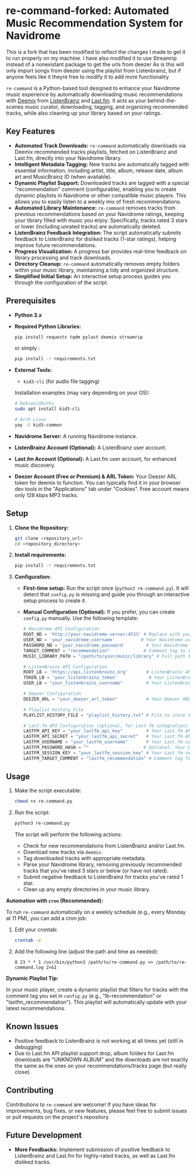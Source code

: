 
# re-command-forked: Automated Music Recommendation System for Navidrome

This is a fork that has been modified to reflect the changes I made to get it to run properly on my machine.
I have also modified it to use Streamrip instead of a nonexistant package to get the urls from deezer
As is this will only import songs from deezer using the playlist from Listenbrainz, but if anyone feels like it theyre free to modify it to add more functionality


`re-command` is a Python-based tool designed to enhance your Navidrome music experience by automatically downloading music recommendations with [Deemix](https://deemix.org/) from [ListenBrainz](https://github.com/metabrainz/listenbrainz-server) and [Last.fm](https://www.last.fm/music/+recommended/). It acts as your behind-the-scenes music curator, downloading, tagging, and organizing recommended tracks, while also cleaning up your library based on your ratings.

## Key Features

*   **Automated Track Downloads:** `re-command` automatically downloads via Deemix recommended tracks playlists, fetched on ListenBrainz and Last.fm, directly into your Navidrome library.
*   **Intelligent Metadata Tagging:**  New tracks are automatically tagged with essential information, including artist, title, album, release date, album art and MusicBrainz ID (when available).
*   **Dynamic Playlist Support:** Downloaded tracks are tagged with a special "recommendation" comment (configurable), enabling you to create dynamic playlists in Navidrome or other compatible music players. This allows you to easily listen to a weekly mix of fresh recommendations.
*   **Automated Library Maintenance:** `re-command` removes tracks from previous recommendations based on your Navidrome ratings, keeping your library filled with music you enjoy. Specifically, tracks rated 3 stars or lower (including unrated tracks) are automatically deleted.
*   **ListenBrainz Feedback Integration:**  The script automatically submits feedback to ListenBrainz for disliked tracks (1-star ratings), helping improve future recommendations.
*   **Progress Visualization:**  A progress bar provides real-time feedback on library processing and track downloads.
*   **Directory Cleanup:**  `re-command` automatically removes empty folders within your music library, maintaining a tidy and organized structure.
*   **Simplified Initial Setup:** An interactive setup process guides you through the configuration of the script.

## Prerequisites

*   **Python 3.x**
*   **Required Python Libraries:**
    ```bash
    pip install requests tqdm pylast deemix streamrip
    ```
    or simply :
    ```bash
    pip install -r requirements.txt
    ```
*   **External Tools:**
    *   `kid3-cli` (for audio file tagging)

    Installation examples (may vary depending on your OS):
    ```bash
    # Debian/Ubuntu
    sudo apt install kid3-cli

    # Arch Linux
    yay -S kid3-common
    ```
*   **Navidrome Server:** A running Navidrome instance.
*   **ListenBrainz Account  (Optional):**  A ListenBrainz user account.
*   **Last.fm Account (Optional):** A Last.fm user account, for enhanced music discovery.
*   **Deezer Account (Free or Premium) & ARL Token:** Your Deezer ARL token for deemix to function. You can typically find it in your browser dev tools in the "Applications" tab under "Cookies". Free account means only 128 kbps MP3 tracks.

## Setup

1. **Clone the Repository:**
    ```bash
    git clone <repository_url>
    cd <repository_directory>
    ```

2. **Install requirements:**
    ```bash
    pip install -r requirements.txt
    ```

3. **Configuration:**

    *   **First-time setup:** Run the script once (`python3 re-command.py`). It will detect that `config.py` is missing and guide you through an interactive setup process to create it.

    *   **Manual Configuration (Optional):** If you prefer, you can create `config.py` manually. Use the following template:

        ```python
        # Navidrome API Configuration
        ROOT_ND = 'http://your-navidrome-server:4533' # Replace with your Navidrome URL
        USER_ND = 'your_navidrome_username'          # Your Navidrome username
        PASSWORD_ND = 'your_navidrome_password'        # Your Navidrome password
        TARGET_COMMENT = "recommendation"             # Comment tag to identify recommended tracks
        MUSIC_LIBRARY_PATH = "/path/to/your/music/library" # Full path to your music library

        # ListenBrainz API Configuration
        ROOT_LB = 'https://api.listenbrainz.org'       # ListenBrainz API base URL (leave as is)
        TOKEN_LB = 'your_listenbrainz_token'            # Your ListenBrainz API token
        USER_LB = "your_listenbrainz_username"         # Your ListenBrainz username

        # Deezer Configuration
        DEEZER_ARL = "your_deezer_arl_token"           # Your Deezer ARL token. Please also write it down in ~/.config/deemix/.arl or run deemix once to set it up.

        # Playlist History File
        PLAYLIST_HISTORY_FILE = "playlist_history.txt" # File to store the last processed playlist name

        # Last.fm API Configuration (optional, for Last.fm integration)
        LASTFM_API_KEY = "your_lastfm_api_key"         # Your Last.fm API key
        LASTFM_API_SECRET = "your_lastfm_api_secret"   # Your Last.fm API secret
        LASTFM_USERNAME = "your_lastfm_username"       # Your Last.fm username
        LASTFM_PASSWORD_HASH = ""                     # Optional: Your Last.fm password hash (less secure)
        LASTFM_SESSION_KEY = "your_lastfm_session_key" # Your Last.fm session key (more secure)
        LASTFM_TARGET_COMMENT = "lastfm_recommendation" # Comment tag for Last.fm recommended tracks
        ```

## Usage

1. Make the script executable:
    ```bash
    chmod +x re-command.py
    ```

2. Run the script:
    ```bash
    python3 re-command.py
    ```

    The script will perform the following actions:
    *   Check for new recommendations from ListenBrainz and/or Last.fm.
    *   Download new tracks via `deemix`.
    *   Tag downloaded tracks with appropriate metadata.
    *   Parse your Navidrome library, removing previously recommended tracks that you've rated 3 stars or below (or have not rated).
    *   Submit negative feedback to ListenBrainz for tracks you've rated 1 star.
    *   Clean up any empty directories in your music library.

**Automation with `cron` (Recommended):**

To run `re-command` automatically on a weekly schedule (e.g., every Monday at 11 PM), you can add a cron job:

1. Edit your crontab:
    ```bash
    crontab -e
    ```

2. Add the following line (adjust the path and time as needed):
    ```
    0 23 * * 1 /usr/bin/python3 /path/to/re-command.py >> /path/to/re-command.log 2>&1
    ```

**Dynamic Playlist Tip:**

In your music player, create a dynamic playlist that filters for tracks with the comment tag you set in `config.py` (e.g., "lb-recommendation" or "lastfm_recommendation"). This playlist will automatically update with your latest recommendations.

## Known Issues
* Positive feedback to ListenBrainz is not working at all times yet (still in debugging)
* Due to Last.fm API playlist support drop, album folders for Last.fm downloads are "UNKNOWN ALBUM" and the downloads are not exactly the same as the ones on your recommendations/tracks page (but really close).

## Contributing

Contributions to `re-command` are welcome! If you have ideas for improvements, bug fixes, or new features, please feel free to submit issues or pull requests on the project's repository.

## Future Development

*   **More Feedbacks:** Implement submission of positive feedback to ListenBrainz and Last.fm for highly-rated tracks, as well as Last.fm disliked tracks.
